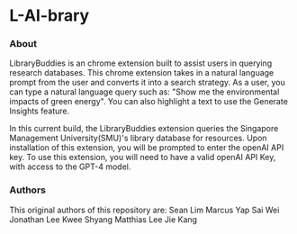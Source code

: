 # L-AI-brary


### About
LibraryBuddies is an chrome extension built to assist users in querying research databases. This chrome extension takes in a natural language prompt from the user and converts it into a search strategy. As a user, you can type a natural language query such as: "Show me the environmental impacts of green energy". You can also highlight a text to use the Generate Insights feature.

In this current build, the LibraryBuddies extension queries the Singapore Management University(SMU)'s library database for resources. Upon installation of this extension, you will be prompted to enter the openAI API key. To use this extension, you will need to have a valid openAI API Key, with access to the GPT-4 model.

### Authors
This original authors of this repository are:
Sean Lim
Marcus Yap Sai Wei
Jonathan Lee Kwee Shyang 
Matthias Lee Jie Kang






